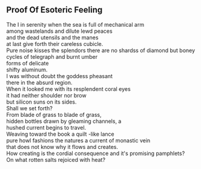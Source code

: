 Proof Of Esoteric Feeling
-------------------------
The I in serenity when the sea is full of mechanical arm  
among wastelands and dilute lewd peaces  
and the dead utensils and the manes  
at last give forth their careless cubicle.  
Pure noise kisses the splendors there are no shardss of diamond but boney cycles of telegraph and burnt umber  
forms of delicate  
shifty aluminum.  
I was without doubt the goddess pheasant  
there in the absurd region.  
When it looked me with its resplendent coral eyes  
it had neither shoulder nor brow  
but silicon suns on its sides.  
Shall we set forth?  
From blade of grass to blade of grass,  
hidden bottles drawn by gleaming channels, a  
hushed current begins to travel.  
Weaving toward the book a quilt -like lance  
pure howl fashions the natures a current of monastic vein  
that does not know why it flows and creates.  
How creating is the cordial consequence and it's promising pamphlets?  
On what rotten salts rejoiced with heat?  

